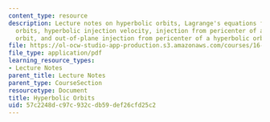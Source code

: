 ```yaml
---
content_type: resource
description: Lecture notes on hyperbolic orbits, Lagrange's equations for hyperbolic
  orbits, hyperbolic injection velocity, injection from pericenter of a hyperbolic
  orbit, and out-of-plane injection from pericenter of a hyperbolic orbit.
file: https://ol-ocw-studio-app-production.s3.amazonaws.com/courses/16-346-astrodynamics-fall-2008/57c2248dc97c932cdb59def26cfd25c2_lec_11.pdf
file_type: application/pdf
learning_resource_types:
- Lecture Notes
parent_title: Lecture Notes
parent_type: CourseSection
resourcetype: Document
title: Hyperbolic Orbits
uid: 57c2248d-c97c-932c-db59-def26cfd25c2
---
```

